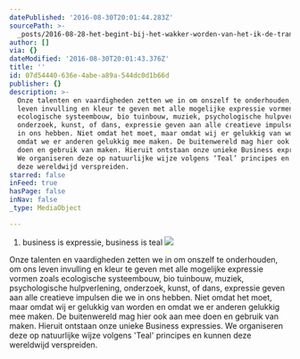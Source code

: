 ```yaml
---
datePublished: '2016-08-30T20:01:44.283Z'
sourcePath: >-
  _posts/2016-08-28-het-begint-bij-het-wakker-worden-van-het-ik-de-transformat.md
author: []
via: {}
dateModified: '2016-08-30T20:01:43.376Z'
title: ''
id: 07d54440-636e-4abe-a89a-544dc0d1b66d
publisher: {}
description: >-
  Onze talenten en vaardigheden zetten we in om onszelf te onderhouden, om ons
  leven invulling en kleur te geven met alle mogelijke expressie vormen zoals
  ecologische systeembouw, bio tuinbouw, muziek, psychologische hulpverlening,
  onderzoek, kunst, of dans, expressie geven aan alle creatieve impulsen die we
  in ons hebben. Niet omdat het moet, maar omdat wij er gelukkig van worden en
  omdat we er anderen gelukkig mee maken. De buitenwereld mag hier ook aan mee
  doen en gebruik van maken. Hieruit ontstaan onze unieke Business expressies.
  We organiseren deze op natuurlijke wijze volgens ‘Teal’ principes en kunnen
  deze wereldwijd verspreiden. 
starred: false
inFeed: true
hasPage: false
inNav: false
_type: MediaObject

---
```

1. business is expressie, business is teal
![](https://s3-us-west-2.amazonaws.com/the-grid-img/p/502d8d0143eca0baddabd5b21b4e83e5c9279158.jpg)

Onze talenten en vaardigheden zetten we in om onszelf te onderhouden, om ons leven invulling en kleur te geven met alle mogelijke expressie vormen zoals ecologische systeembouw, bio tuinbouw, muziek, psychologische hulpverlening, onderzoek, kunst, of dans, expressie geven aan alle creatieve impulsen die we in ons hebben. Niet omdat het moet, maar omdat wij er gelukkig van worden en omdat we er anderen gelukkig mee maken. De buitenwereld mag hier ook aan mee doen en gebruik van maken. Hieruit ontstaan onze unieke Business expressies. We organiseren deze op natuurlijke wijze volgens 'Teal' principes en kunnen deze wereldwijd verspreiden.
